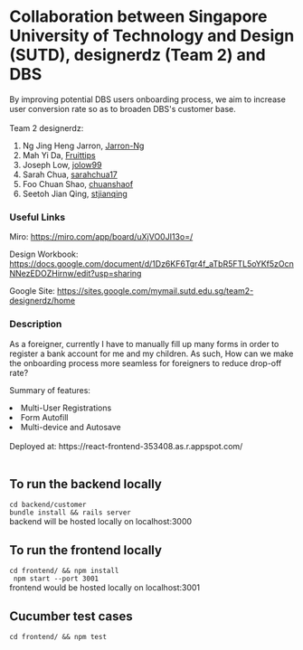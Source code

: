 # Collaboration between Singapore University of Technology and Design (SUTD), designerdz (Team 2) and DBS

By improving potential DBS users onboarding process, we aim to increase user conversion rate so as to broaden DBS's customer base.
<br>
<br>
Team 2 designerdz:

1. Ng Jing Heng Jarron, [Jarron-Ng](https://github.com/Jarron-Ng)
2. Mah Yi Da, [Fruittips](https://github.com/Fruittips)
3. Joseph Low, [jolow99](https://github.com/jolow99)
4. Sarah Chua, [sarahchua17](https://github.com/sarahchua17)
5. Foo Chuan Shao, [chuanshaof](https://github.com/chuanshaof)
6. Seetoh Jian Qing, [stjianqing](https://github.com/stjianqing)

### Useful Links

Miro:
https://miro.com/app/board/uXjVO0JI13o=/

Design Workbook: https://docs.google.com/document/d/1Dz6KF6Tgr4f_aTbR5FTL5oYKf5zOcnNNezEDOZHirnw/edit?usp=sharing

Google Site: https://sites.google.com/mymail.sutd.edu.sg/team2-designerdz/home

### Description

As a foreigner, currently I have to manually fill up many forms in order to register a bank account for me and my children. As such, How can we make the onboarding process more seamless for foreigners to reduce drop-off rate?

Summary of features:

<li> Multi-User Registrations</li>
<li> Form Autofill</li>
<li> Multi-device and Autosave </li>
<br>
Deployed at: https://react-frontend-353408.as.r.appspot.com/
<br>
<br>

## To run the backend locally

`cd backend/customer`
<br> `bundle install && rails server`
<br> backend will be hosted locally on localhost:3000

## To run the frontend locally

`cd frontend/ && npm install`
<br>
` npm start --port 3001`
<br> frontend would be hosted locally on localhost:3001

## Cucumber test cases

`cd frontend/ && npm test`
